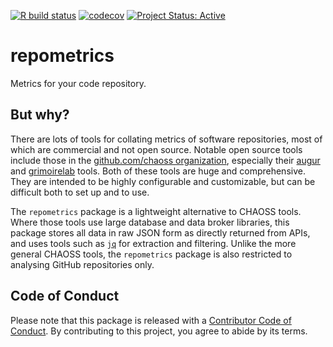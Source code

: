 <!-- badges: start -->

[![R build
status](https://github.com/ropensci-review-tools/repometrics/workflows/R-CMD-check/badge.svg)](https://github.com/ropensci-review-tools/repometrics/actions?query=workflow%3AR-CMD-check)
[![codecov](https://codecov.io/gh/ropensci-review-tools/repometrics/branch/main/graph/badge.svg)](https://app.codecov.io/gh/ropensci-review-tools/repometrics)
[![Project Status:
Active](https://www.repostatus.org/badges/latest/active.svg)](https://www.repostatus.org/#active)
<!-- badges: end -->

# repometrics

Metrics for your code repository.

## But why?

There are lots of tools for collating metrics of software repositories, most of
which are commercial and not open source. Notable open source tools include
those in the [github.com/chaoss organization](https://github.com/chaoss),
especially their [augur](https://github.com/chaoss/augur) and
[grimoirelab](https://github.com/chaoss/grimoirelab) tools. Both of these tools
are huge and comprehensive. They are intended to be highly configurable and
customizable, but can be difficult both to set up and to use.

The `repometrics` package is a lightweight alternative to CHAOSS tools. Where
those tools use large database and data broker libraries, this package stores
all data in raw JSON form as directly returned from APIs, and uses tools such
as [`jq`](https://jqlang.github.io/jq/) for extraction and filtering. Unlike
the more general CHAOSS tools, the `repometrics` package is also restricted to
analysing GitHub repositories only.

## Code of Conduct

Please note that this package is released with a [Contributor Code of
Conduct](https://ropensci.org/code-of-conduct/). By contributing to this
project, you agree to abide by its terms.
